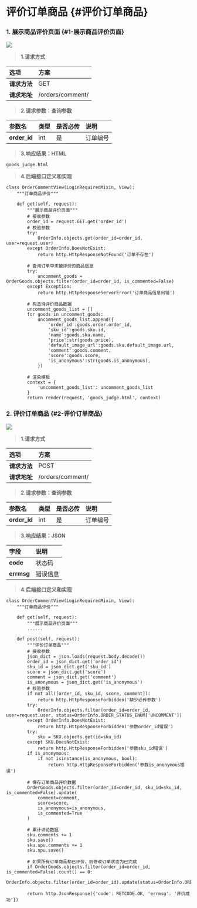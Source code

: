 # 评价订单商品 {#评价订单商品}

### 1. 展示商品评价页面 {#1-展示商品评价页面}

![](/assets/15订单商品评价页面.png)

> **1.请求方式**

| 选项 | 方案 |
| :--- | :--- |
| **请求方法** | GET |
| **请求地址** | /orders/comment/ |

> **2.请求参数：查询参数**

| 参数名 | 类型 | 是否必传 | 说明 |
| :--- | :--- | :--- | :--- |
| **order\_id** | int | 是 | 订单编号 |

> **3.响应结果：HTML**

```
goods_judge.html
```

> **4.后端接口定义和实现**

```
class OrderCommentView(LoginRequiredMixin, View):
    """订单商品评价"""

    def get(self, request):
        """展示商品评价页面"""
        # 接收参数
        order_id = request.GET.get('order_id')
        # 校验参数
        try:
            OrderInfo.objects.get(order_id=order_id, user=request.user)
        except OrderInfo.DoesNotExist:
            return http.HttpResponseNotFound('订单不存在')

        # 查询订单中未被评价的商品信息
        try:
            uncomment_goods = OrderGoods.objects.filter(order_id=order_id, is_commented=False)
        except Exception:
            return http.HttpResponseServerError('订单商品信息出错')

        # 构造待评价商品数据
        uncomment_goods_list = []
        for goods in uncomment_goods:
            uncomment_goods_list.append({
                'order_id':goods.order.order_id,
                'sku_id':goods.sku.id,
                'name':goods.sku.name,
                'price':str(goods.price),
                'default_image_url':goods.sku.default_image.url,
                'comment':goods.comment,
                'score':goods.score,
                'is_anonymous':str(goods.is_anonymous),
            })

        # 渲染模板
        context = {
            'uncomment_goods_list': uncomment_goods_list
        }
        return render(request, 'goods_judge.html', context)
```

### 2. 评价订单商品 {#2-评价订单商品}

![](/assets/16填写评价信息.png)

> **1.请求方式**

| 选项 | 方案 |
| :--- | :--- |
| **请求方法** | POST |
| **请求地址** | /orders/comment/ |

> **2.请求参数：查询参数**

| 参数名 | 类型 | 是否必传 | 说明 |
| :--- | :--- | :--- | :--- |
| **order\_id** | int | 是 | 订单编号 |

> **3.响应结果：JSON**

| 字段 | 说明 |
| :--- | :--- |
| **code** | 状态码 |
| **errmsg** | 错误信息 |

> **4.后端接口定义和实现**

```
class OrderCommentView(LoginRequiredMixin, View):
    """订单商品评价"""

    def get(self, request):
        """展示商品评价页面"""
        ......

    def post(self, request):
        """评价订单商品"""
        # 接收参数
        json_dict = json.loads(request.body.decode())
        order_id = json_dict.get('order_id')
        sku_id = json_dict.get('sku_id')
        score = json_dict.get('score')
        comment = json_dict.get('comment')
        is_anonymous = json_dict.get('is_anonymous')
        # 校验参数
        if not all([order_id, sku_id, score, comment]):
            return http.HttpResponseForbidden('缺少必传参数')
        try:
            OrderInfo.objects.filter(order_id=order_id, user=request.user, status=OrderInfo.ORDER_STATUS_ENUM['UNCOMMENT'])
        except OrderInfo.DoesNotExist:
            return http.HttpResponseForbidden('参数order_id错误')
        try:
            sku = SKU.objects.get(id=sku_id)
        except SKU.DoesNotExist:
            return http.HttpResponseForbidden('参数sku_id错误')
        if is_anonymous:
            if not isinstance(is_anonymous, bool):
                return http.HttpResponseForbidden('参数is_anonymous错误')

        # 保存订单商品评价数据
        OrderGoods.objects.filter(order_id=order_id, sku_id=sku_id, is_commented=False).update(
            comment=comment,
            score=score,
            is_anonymous=is_anonymous,
            is_commented=True
        )

        # 累计评论数据
        sku.comments += 1
        sku.save()
        sku.spu.comments += 1
        sku.spu.save()

        # 如果所有订单商品都已评价，则修改订单状态为已完成
        if OrderGoods.objects.filter(order_id=order_id, is_commented=False).count() == 0:
            OrderInfo.objects.filter(order_id=order_id).update(status=OrderInfo.ORDER_STATUS_ENUM['FINISHED'])

        return http.JsonResponse({'code': RETCODE.OK, 'errmsg': '评价成功'})
```



